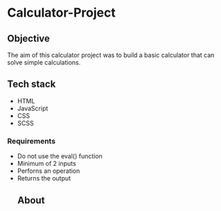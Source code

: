 # Calculator-Project

<h2>Objective</h2>
The aim of this calculator project was to build a basic calculator that can solve simple calculations.

<h2>Tech stack</h2>
<ul> 
  <li>HTML</li>
  <li>JavaScript</li>
  <li>CSS</li>
  <li>SCSS</li>
</ul>

 <h3>Requirements</h3>
  <ul>
  <li>Do not use the eval() function</li>
  <li>Minimum of 2 inputs</li>
  <li>Perforns an operation</li>
  <li>Returns the output</li>

  <h2> About </h2>
  
